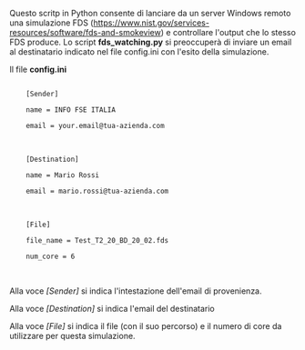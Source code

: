 Questo scritp in Python consente di lanciare da un server Windows remoto una simulazione FDS (https://www.nist.gov/services-resources/software/fds-and-smokeview) e controllare l'output che lo stesso FDS produce. 
Lo script **fds_watching.py** si preoccuperà di inviare un email al destinatario indicato nel file config.ini con l'esito della simulazione.

Il file **config.ini**

<code>
    [Sender]<br />
    name = INFO FSE ITALIA<br />
    email = your.email@tua-azienda.com<br />
</code><br />
<code>
    [Destination]<br />
    name = Mario Rossi<br />
    email = mario.rossi@tua-azienda.com<br />
</code><br />
<code>
    [File]<br />
    file_name = Test_T2_20_BD_20_02.fds<br />
    num_core = 6<br />
</code><br />

Alla voce *[Sender]* si indica l'intestazione dell'email di provenienza.

Alla voce *[Destination]* si indica l'email del destinatario

Alla voce *[File]* si indica il file (con il suo percorso) e il numero di core da utilizzare per questa simulazione.
